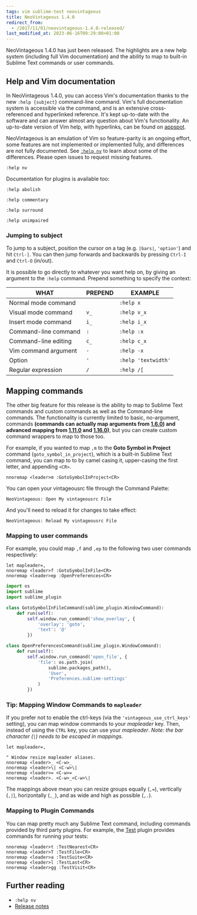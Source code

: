 ```yaml
---
tags: vim sublime-text neovintageous
title: NeoVintageous 1.4.0
redirect_from:
  - /2017/11/01/neovintageous-1.4.0-released/
last_modified_at: 2023-06-16T09:29:00+01:00
---
```


NeoVintageous 1.4.0 has just been released. The highlights are a new help system (including full Vim documentation) and the ability to map to built-in Sublime Text commands or user commands.

## Help and Vim documentation

In NeoVintageous 1.4.0, you can access Vim's documentation thanks to the new `:help {subject}` command-line command. Vim's full documentation system is accessible via the command, and is an extensive cross-referenced and hyperlinked reference. It's kept up-to-date with the software and can answer almost any question about Vim's functionality. An up-to-date version of Vim help, with hyperlinks, can be found on [appspot](https://vimhelp.appspot.com).

NeoVintageous is an emulation of Vim so feature-parity is an ongoing effort, some features are not implemented or implemented fully, and differences are not fully documented. See [`:help nv`](https://github.com/NeoVintageous/NeoVintageous/blob/master/res/doc/neovintageous.txt) to learn about some of the differences. Please open issues to request missing features.

```vim
:help nv
```

Documentation for plugins is available too:

```vim
:help abolish
```

```vim
:help commentary
```

```vim
:help surround
```

```vim
:help unimpaired
```

### Jumping to subject

To jump to a subject, position the cursor on a tag (e.g. `|bars|`, `'option'`) and hit `Ctrl-]`. You can then jump forwards and backwards by pressing `Ctrl-I` and `Ctrl-O` (in/out).

It is possible to go directly to whatever you want help on, by giving an argument to the `:help` command. Prepend something to specify the context:

WHAT | PREPEND | EXAMPLE
---- | ------- | -------
Normal mode command | | `:help x`
Visual mode command | `v_` | `:help v_x`
Insert mode command | `i_` | `:help i_x`
Command-line command | `:` | `:help :x`
Command-line editing | `c_` | `:help c_x`
Vim command argument | `-` | `:help -x`
Option | `'` | `:help 'textwidth'`
Regular expression | `/` | `:help /[`

## Mapping commands

The other big feature for this release is the ability to map to Sublime Text commands and custom commands as well as the Command-line commands. The functionality is currently limited to basic, no-argument, commands **(commands can actually map arguments from [1.6.0](/2018/05/21/neovintageous-1.6.0/)) and advanced mapping from [1.11.0](/2019/03/26/neovintageous-1.11.0/) and [1.16.0](/2019/06/05/neovintageous-1.16.0/))**, but you can create custom command wrappers to map to those too.

For example, if you wanted to map `,m` to the **Goto Symbol in Project** command (`goto_symbol_in_project`), which is a built-in Sublime Text command, you can map to to by camel casing it, upper-casing the first letter, and appending `<CR>`.

```vim
nnoremap <leader>m :GotoSymbolInProject<CR>
```

You can open your vintageousrc file through the Command Palette:

```
NeoVintageous: Open My vintageousrc File
```

And you'll need to reload it for changes to take effect:

```
NeoVintageous: Reload My vintageousrc File
```

### Mapping to user commands

For example, you could map `,f` and `,ep` to the following two user commands respectively:

```vim
let mapleader=,
nnoremap <leader>f :GotoSymbolInFile<CR>
nnoremap <leader>ep :OpenPreferences<CR>
```

```python
import os
import sublime
import sublime_plugin

class GotoSymbolInFileCommand(sublime_plugin.WindowCommand):
    def run(self):
        self.window.run_command('show_overlay', {
            'overlay': 'goto',
            'text': '@'
        })

class OpenPreferencesCommand(sublime_plugin.WindowCommand):
    def run(self):
        self.window.run_command('open_file', {
            'file': os.path.join(
                sublime.packages_path(),
                'User',
                'Preferences.sublime-settings'
            )
        })
```

### Tip: Mapping Window Commands to `mapleader`

If you prefer not to enable the ctrl-keys (via the `'vintageous_use_ctrl_keys'` setting), you can map window commands to your *mapleader* key. Then, instead of using the `CTRL` key, you can use your *mapleader*. *Note: the bar character (`|`) needs to be escaped in mappings.*

```vim
let mapleader=,

" Window resize mapleader aliases.
nnoremap <leader>_ <C-w>_
nnoremap <leader>\| <C-w>\|
nnoremap <leader>= <C-w>=
nnoremap <leader>. <C-w>_<C-w>\|
```

The mappings above mean you can resize groups equally (`,=`), vertically (`,|`), horizontally (`,_`), and as wide and high as possible (`,.`).

### Mapping to Plugin Commands

You can map pretty much any Sublime Text command, including commands provided by third party plugins. For example, the [Test](https://github.com/gerardroche/sublime-test) plugin provides commands for running your tests:

```vim
nnoremap <leader>t :TestNearest<CR>
nnoremap <leader>T :TestFile<CR>
nnoremap <leader>a :TestSuite<CR>
nnoremap <leader>l :TestLast<CR>
nnoremap <leader>gg :TestVisit<CR>
```

## Further reading

* `:help nv`
* [Release notes](https://github.com/NeoVintageous/NeoVintageous/releases/tag/1.4.0)
